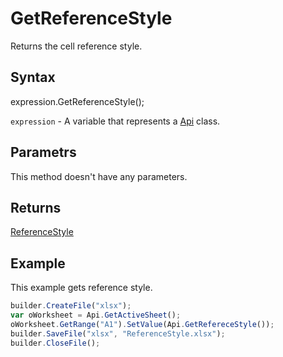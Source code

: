 # GetReferenceStyle

Returns the cell reference style.

## Syntax

expression.GetReferenceStyle();

`expression` - A variable that represents a [Api](../Api.md) class.

## Parametrs

This method doesn't have any parameters.

## Returns

[ReferenceStyle](../../../Enumerations/ReferenceStyle.md)

## Example

This example gets reference style.

```javascript
builder.CreateFile("xlsx");
var oWorksheet = Api.GetActiveSheet();
oWorksheet.GetRange("A1").SetValue(Api.GetRefereceStyle());
builder.SaveFile("xlsx", "ReferenceStyle.xlsx");
builder.CloseFile();
```